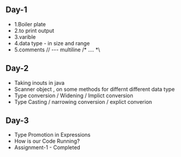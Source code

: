 
## Day-1 

- 1.Boiler plate 
- 2.to print output 
- 3.varible 
- 4.data type - in size and range 
- 5.comments   // --- multiline /*  ....  *\



 ## Day-2
- Taking inouts in java
- Scanner object , on some methods for differnt different data type 
- Type conversion / Widening / Implict conversion 
- Type Casting  / narrowing  conversion / explict converion


## Day-3
 - Type Promotion in Expressions
 - How is our Code Running?
 - Assignment-1 - Completed 
